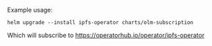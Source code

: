 Example usage:

```
helm upgrade --install ipfs-operator charts/olm-subscription
```

Which will subscribe to https://operatorhub.io/operator/ipfs-operator